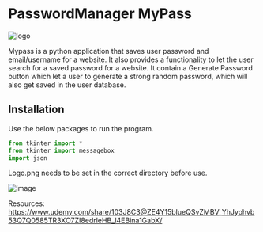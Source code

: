 # PasswordManager MyPass
![logo](https://github.com/rahulkumarmmmut/PasswordManager/assets/87722928/7b6035e0-67a1-47db-acc6-0a4109881475)

Mypass is a python application that saves user password and email/username for a website. 
It also provides a functionality to let the user search for a saved password for a website. It contain a Generate Password button which let a user to generate a strong random password, which will also get saved in the user database.   

## Installation

Use the below packages to run the program.

```python
from tkinter import *
from tkinter import messagebox
import json

```

Logo.png needs to be set in the correct directory before use.

![image](https://github.com/rahulkumarmmmut/PasswordManager/assets/87722928/8f25630f-8625-4d44-a048-325e3d96dd94)

Resources:
https://www.udemy.com/share/103J8C3@ZE4Y15bIueQSvZMBV_YhJyohvb53Q7Q0585TR3XO7ZI8edrleHB_l4EBina1GabX/
